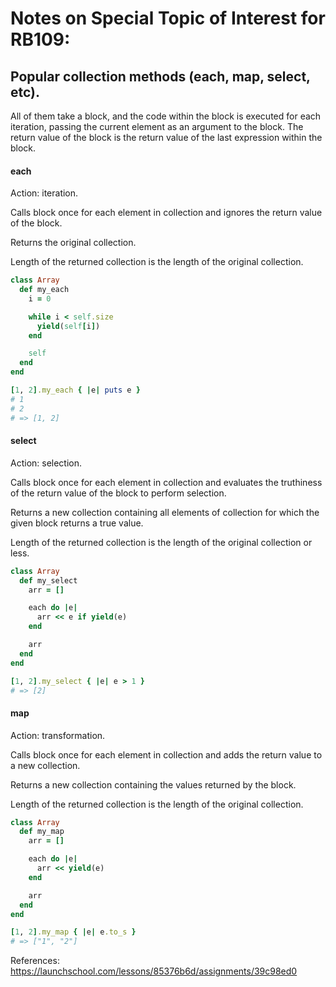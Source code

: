 # Notes on Special Topic of Interest for RB109:

## Popular collection methods (each, map, select, etc).

All of them take a block, and the code within the block is executed for each iteration, passing the current element as an argument to the block. The return value of the block is the return value of the last expression within the block.

#### each

Action: iteration.

Calls block once for each element in collection and ignores the return value of the block.

Returns the original collection.

Length of the returned collection is the length of the original collection.

```ruby
class Array
  def my_each
    i = 0

    while i < self.size
      yield(self[i])
    end

    self
  end
end

[1, 2].my_each { |e| puts e }
# 1
# 2
# => [1, 2]
```

#### select

Action: selection.

Calls block once for each element in collection and evaluates the truthiness of the return value of the block to perform selection.

Returns a new collection containing all elements of collection for which the given block returns a true value.

Length of the returned collection is the length of the original collection or less.

```ruby
class Array
  def my_select
    arr = []

    each do |e|
      arr << e if yield(e)
    end

    arr
  end
end

[1, 2].my_select { |e| e > 1 }
# => [2]
```

#### map

Action: transformation.

Calls block once for each element in collection and adds the return value to a new collection.

Returns a new collection containing the values returned by the block.

Length of the returned collection is the length of the original collection.

```ruby
class Array
  def my_map
    arr = []

    each do |e|
      arr << yield(e)
    end

    arr
  end
end

[1, 2].my_map { |e| e.to_s }
# => ["1", "2"]
```

References:
https://launchschool.com/lessons/85376b6d/assignments/39c98ed0

